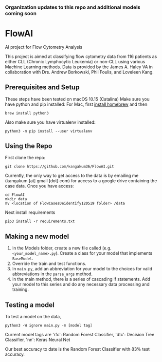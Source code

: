 ### Organization updates to this repo and additional models coming soon

# FlowAI
AI project for Flow Cytometry Analysis </br>

This project is aimed at classifying flow cytometry data from 116 patients as either CLL (Chronic Lymphocytic Leukemia) or non-CLL using various Machine Learning methods.  Data is provided by the James A. Haley VA in collaboration with Drs. Andrew Borkowski, Phil Foulis, and Loveleen Kang.</br>

## Prerequisites and Setup
These steps have been tested on macOS 10.15 (Catalina)
Make sure you have python and pip installed: For Mac, first [install homebrew](https://brew.sh/) and then
```
brew install python3
```
Also make sure you have virtualenv installed: </br>
```
python3 -m pip install --user virtualenv
```
## Using the Repo
First clone the repo:</br>
```
git clone https://github.com/kangakum36/FlowAI.git
```
Currently, the only way to get access to the data is by emailing me (kangakum [at] gmail [dot] com) for access to a google drive containing the case data.  Once you have access: </br>

```
cd FlowAI
mkdir data
mv <location of FlowCasesDeidentify120519 folder> /data
```
Next install requirements</br>
```
pip3 install -r requirements.txt
```

## Making a new model
1. In the Models folder, create a new file called (e.g. `<your_model_name>.py`).  Create a class for your model that implements `BaseModel`.
2. Override the train and test functions.</br>
3. In `main.py`, add an abbreviation for your model to the choices for valid abbreviations in the `parse_args` method.</br>
4. In the main method, there is a series of cascading if statements.  Add your model to this series and do any necessary data processing and training.

## Testing a model
To test a model on the data, </br>
```
python3 -W ignore main.py -m [model tag]
```
Current model tags are 'rfc': Random Forest Classifier, 'dtc': Decision Tree Classifier, 'nn': Keras Neural Net

Our best accuracy to date is the Random Forest Classifier with 83% test accuracy.
